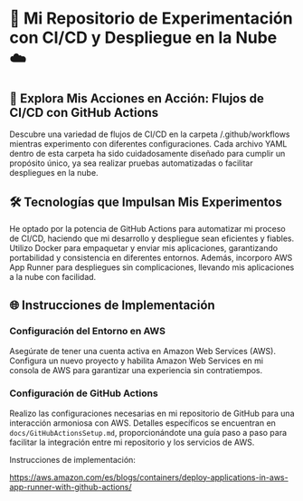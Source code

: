 # 🚀 Mi Repositorio de Experimentación con CI/CD y Despliegue en la Nube ☁️

## 🧪 Explora Mis Acciones en Acción: Flujos de CI/CD con GitHub Actions
Descubre una variedad de flujos de CI/CD en la carpeta /.github/workflows mientras experimento con diferentes configuraciones. Cada archivo YAML dentro de esta carpeta ha sido cuidadosamente diseñado para cumplir un propósito único, ya sea realizar pruebas automatizadas o facilitar despliegues en la nube.

## 🛠️ Tecnologías que Impulsan Mis Experimentos
He optado por la potencia de GitHub Actions para automatizar mi proceso de CI/CD, haciendo que mi desarrollo y despliegue sean eficientes y fiables. Utilizo Docker para empaquetar y enviar mis aplicaciones, garantizando portabilidad y consistencia en diferentes entornos. Además, incorporo AWS App Runner para despliegues sin complicaciones, llevando mis aplicaciones a la nube con facilidad.

## 🌐 Instrucciones de Implementación

### Configuración del Entorno en AWS
Asegúrate de tener una cuenta activa en Amazon Web Services (AWS). Configura un nuevo proyecto y habilita Amazon Web Services en mi consola de AWS para garantizar una experiencia sin contratiempos.

### Configuración de GitHub Actions
Realizo las configuraciones necesarias en mi repositorio de GitHub para una interacción armoniosa con AWS. Detalles específicos se encuentran en `docs/GitHubActionsSetup.md`, proporcionándote una guía paso a paso para facilitar la integración entre mi repositorio y los servicios de AWS.




Instrucciones de implementación:

https://aws.amazon.com/es/blogs/containers/deploy-applications-in-aws-app-runner-with-github-actions/
